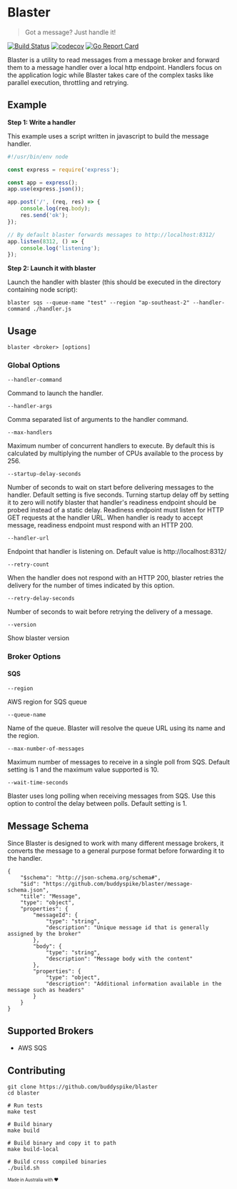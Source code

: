 # Blaster
> Got a message? Just handle it!

[![Build Status](https://travis-ci.org/buddyspike/blaster.svg?branch=master)](https://travis-ci.org/buddyspike/blaster) [![codecov](https://codecov.io/gh/buddyspike/blaster/branch/master/graph/badge.svg)](https://codecov.io/gh/buddyspike/blaster) [![Go Report Card](https://goreportcard.com/badge/github.com/buddyspike/blaster)](https://goreportcard.com/report/github.com/buddyspike/blaster)

Blaster is a utility to read messages from a message broker and forward them to a message handler over a local http endpoint. Handlers focus on the application logic while Blaster takes care of the complex tasks like parallel execution, throttling and retrying.

## Example

**Step 1: Write a handler**

This example uses a script written in javascript to build the message handler.

```javascript
#!/usr/bin/env node

const express = require('express');

const app = express();
app.use(express.json());

app.post('/', (req, res) => {
    console.log(req.body);
    res.send('ok');
});

// By default blaster forwards messages to http://localhost:8312/
app.listen(8312, () => { 
    console.log('listening');
});
```

**Step 2: Launch it with blaster**

Launch the handler with blaster (this should be executed in the directory containing node script):

```
blaster sqs --queue-name "test" --region "ap-southeast-2" --handler-command ./handler.js
```

## Usage

```
blaster <broker> [options]

```

### Global Options
`--handler-command`

Command to launch the handler.

`--handler-args`

Comma separated list of arguments to the handler command.

`--max-handlers`

Maximum number of concurrent handlers to execute. By default this is calculated by multiplying the number of CPUs available to the process by 256.

`--startup-delay-seconds`

Number of seconds to wait on start before delivering messages to the handler. Default setting is five seconds. Turning startup delay off by setting it to zero will notify blaster that handler's readiness endpoint should be probed instead of a static delay. Readiness endpoint must listen for HTTP GET requests at the handler URL. When handler is ready to accept message, readiness endpoint must respond with an HTTP 200.

`--handler-url`

Endpoint that handler is listening on. Default value is http://localhost:8312/

`--retry-count`

When the handler does not respond with an HTTP 200, blaster retries the delivery for the number of times indicated by this option.

`--retry-delay-seconds`

Number of seconds to wait before retrying the delivery of a message.

`--version`

Show blaster version

### Broker Options

#### SQS

`--region`

AWS region for SQS queue

`--queue-name`

Name of the queue. Blaster will resolve the queue URL using its name and the region.

`--max-number-of-messages`

Maximum number of messages to receive in a single poll from SQS. Default setting is 1 and the maximum value supported is 10.

`--wait-time-seconds`

Blaster uses long polling when receiving messages from SQS. Use this option to control the delay between polls. Default setting is 1.

## Message Schema

Since Blaster is designed to work with many different message brokers, it converts the message to a  general purpose format before forwarding it to the handler.

```
{
    "$schema": "http://json-schema.org/schema#",
    "$id": "https://github.com/buddyspike/blaster/message-schema.json",
    "title": "Message",
    "type": "object",
    "properties": {
        "messageId": {
            "type": "string",
            "description": "Unique message id that is generally assigned by the broker"
        },
        "body": {
            "type": "string",
            "description": "Message body with the content"
        },
        "properties": {
            "type": "object",
            "description": "Additional information available in the message such as headers"
        }
    }
}
```


## Supported Brokers

- AWS SQS

## Contributing

```
git clone https://github.com/buddyspike/blaster
cd blaster

# Run tests
make test

# Build binary
make build

# Build binary and copy it to path
make build-local

# Build cross compiled binaries
./build.sh
```

<sub><sup>Made in Australia with ❤ <sub><sup>
